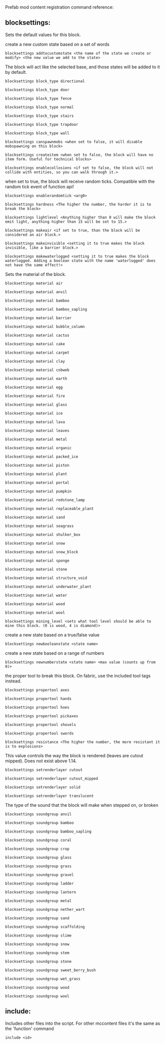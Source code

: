 Prefab mod content registration command reference:


blocksettings:
--------------


Sets the default values for this block.


create a new custom state based on a set of words


`blocksettings addtocustomstate <the name of the state we create or modify> <the new value we add to the state>`


The block will act like the selected base, and those states will be added to it by default.


`blocksettings block_type directional`



`blocksettings block_type door`



`blocksettings block_type fence`



`blocksettings block_type normal`



`blocksettings block_type stairs`



`blocksettings block_type trapdoor`



`blocksettings block_type wall`



`blocksettings canspawnmobs <when set to false, it will disable mobspawning on this block>`



`blocksettings createitem <when set to false, the block will have no item form. Useful for technical blocks>`



`blocksettings enablecollosions <if set to false, the block will not collide with entities, so you can walk through it.>`


when set to true, the block will receive random ticks.
Compatible with the random tick event of function api!


`blocksettings enablerandomtick <arg0>`



`blocksettings hardness <The higher the number, the harder it is to break the block>`



`blocksettings lightlevel <Anything higher than 0 will make the block emit light, anything higher than 15 will be set to 15.>`



`blocksettings makeair <if set to true, than the block will be considered an air block.>`



`blocksettings makeinvisible <setting it to true makes the block invisible, like a barrier block.>`



`blocksettings makewaterlogged <setting it to true makes the block waterlogged. Adding a boolean state with the name 'waterlogged' does not have the same effect!>`


Sets the material of the block.


`blocksettings material air`



`blocksettings material anvil`



`blocksettings material bamboo`



`blocksettings material bamboo_sapling`



`blocksettings material barrier`



`blocksettings material bubble_column`



`blocksettings material cactus`



`blocksettings material cake`



`blocksettings material carpet`



`blocksettings material clay`



`blocksettings material cobweb`



`blocksettings material earth`



`blocksettings material egg`



`blocksettings material fire`



`blocksettings material glass`



`blocksettings material ice`



`blocksettings material lava`



`blocksettings material leaves`



`blocksettings material metal`



`blocksettings material organic`



`blocksettings material packed_ice`



`blocksettings material piston`



`blocksettings material plant`



`blocksettings material portal`



`blocksettings material pumpkin`



`blocksettings material redstone_lamp`



`blocksettings material replaceable_plant`



`blocksettings material sand`



`blocksettings material seagrass`



`blocksettings material shulker_box`



`blocksettings material snow`



`blocksettings material snow_block`



`blocksettings material sponge`



`blocksettings material stone`



`blocksettings material structure_void`



`blocksettings material underwater_plant`



`blocksettings material water`



`blocksettings material wood`



`blocksettings material wool`



`blocksettings mining_level <sets what tool level should be able to mine this block. (0 is wood, 4 is diamond)>`


create a new state based on a true/false value


`blocksettings newbooleanstate <state name>`


create a new state based on a range of numbers


`blocksettings newnumberstate <state name> <max value (counts up from 0)>`


the proper tool to break this block. On fabric, use the included tool tags instead.


`blocksettings propertool axes`



`blocksettings propertool hands`



`blocksettings propertool hoes`



`blocksettings propertool pickaxes`



`blocksettings propertool shovels`



`blocksettings propertool swords`



`blocksettings resistance <The higher the number, the more resistant it is to explosions>`


This value controls the way the block is rendered (leaves are cutout mipped). Does not exist above 1.14.


`blocksettings setrenderlayer cutout`



`blocksettings setrenderlayer cutout_mipped`



`blocksettings setrenderlayer solid`



`blocksettings setrenderlayer translucent`


The type of the sound that the block will make when stepped on, or broken


`blocksettings soundgroup anvil`



`blocksettings soundgroup bamboo`



`blocksettings soundgroup bamboo_sapling`



`blocksettings soundgroup coral`



`blocksettings soundgroup crop`



`blocksettings soundgroup glass`



`blocksettings soundgroup grass`



`blocksettings soundgroup gravel`



`blocksettings soundgroup ladder`



`blocksettings soundgroup lantern`



`blocksettings soundgroup metal`



`blocksettings soundgroup nether_wart`



`blocksettings soundgroup sand`



`blocksettings soundgroup scaffolding`



`blocksettings soundgroup slime`



`blocksettings soundgroup snow`



`blocksettings soundgroup stem`



`blocksettings soundgroup stone`



`blocksettings soundgroup sweet_berry_bush`



`blocksettings soundgroup wet_grass`



`blocksettings soundgroup wood`



`blocksettings soundgroup wool`



include:
--------

Includes other files into the script. For other mccontent files it's the same as the 'function' command


`include <id>`

